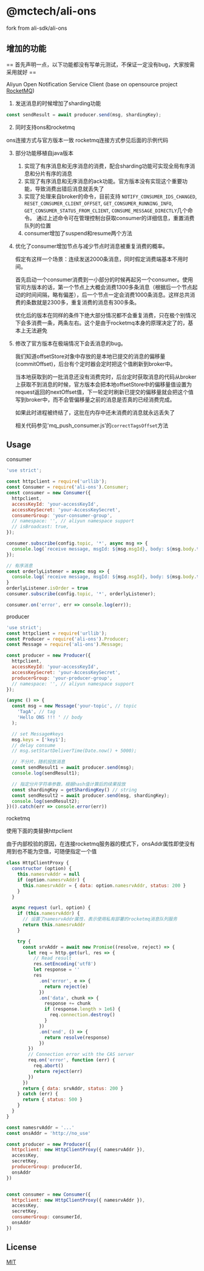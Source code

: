 @mctech/ali-ons
=======

fork from ali-sdk/ali-ons

## 增加的功能

== 首先声明一点，以下功能都没有写单元测试，不保证一定没有bug，大家按需采用就好 ==

Aliyun Open Notification Service Client (base on opensource project [RocketMQ](https://rocketmq.apache.org/))

1. 发送消息的时候增加了sharding功能

```javascript
const sendResult = await producer.send(msg, shardingKey);
```

2. 同时支持ons和rocketmq

ons连接方式与官方版本一致
rocketmq连接方式参见后面的示例代码

3. 部分功能移植自java版本
   1. 实现了有序消息和无序消息的消费，配合sharding功能可实现全局有序消息和分片有序的消息
   1. 实现了有序消息和无序消息的ack功能。官方版本没有实现这个重要功能，导致消费出错后消息就丢失了
   1. 实现了处理来自broker的命令，目前支持 `NOTIFY_CONSUMER_IDS_CHANGED`, `RESET_CONSUMER_CLIENT_OFFSET`, `GET_CONSUMER_RUNNING_INFO`, `GET_CONSUMER_STATUS_FROM_CLIENT`, `CONSUME_MESSAGE_DIRECTLY`几个命令。
   通过上述命令可在管理控制台获取consumer的详细信息，重置消费队列的位置
   1. consumer增加了suspend和resume两个方法
4. 优化了consumer增加节点与减少节点时消息被重复消费的概率。

   假定有这样一个场景：连续发送2000条消息，同时假定消费端基本不用时间。

   首先启动一个consumer消费到一小部分的时候再起另一个consumer。使用官司方版本的话，第一个节点上大概会消费1300多条消息（根据后一个节点起动的时间间隔，略有偏差），后一个节点一定会消费1000条消息。这样总共消费的条数就是2300多，重复消费的消息有300多条。

   优化后的版本在同样的条件下绝大部分情况都不会重复消费，只在极个别情况下会多消费一条，两条左右。这个是由于rocketmq本身的原理决定了的，基本上无法避免
5. 修改了官方版本在极端情况下会丢消息的bug。

   我们知道offsetStore对象中存放的是本地已提交的消息的偏移量(commitOffset)，后台有个定时器会定时把这个值刷新到broker中。

   当本地获取到的一批消息还没有消费完时，后台定时获取消息的代码从broker上获取不到消息的时候，官方版本会把本地offsetStore中的偏移量值设置为request返回的nextOffset值，下一轮定时刷新已提交的偏移量就会把这个值写到broker中，而不会管偏移量之前的消息是否真的已经消费完成。

   如果此时进程被终结了，这批在内存中还未消费的消息就永远丢失了

   相关代码参见'mq_push_consumer.js'的`correctTagsOffset`方法


## Usage

consumer

```js
'use strict';

const httpclient = require('urllib');
const Consumer = require('ali-ons').Consumer;
const consumer = new Consumer({
  httpclient,
  accessKeyId: 'your-accessKeyId',
  accessKeySecret: 'your-AccessKeySecret',
  consumerGroup: 'your-consumer-group',
  // namespace: '', // aliyun namespace support
  // isBroadcast: true,
});

consumer.subscribe(config.topic, '*', async msg => {
  console.log(`receive message, msgId: ${msg.msgId}, body: ${msg.body.toString()}`)
});

// 有序消息
const orderlyListener = async msg => {
  console.log(`receive message, msgId: ${msg.msgId}, body: ${msg.body.toString()}`)
}
orderlyListener.isOrder = true
consumer.subscribe(config.topic, '*', orderlyListener);

consumer.on('error', err => console.log(err));
```

producer

```js
'use strict';
const httpclient = require('urllib');
const Producer = require('ali-ons').Producer;
const Message = require('ali-ons').Message;

const producer = new Producer({
  httpclient,
  accessKeyId: 'your-accessKeyId',
  accessKeySecret: 'your-AccessKeySecret',
  producerGroup: 'your-producer-group',
  // namespace: '', // aliyun namespace support
});

(async () => {
  const msg = new Message('your-topic', // topic
    'TagA', // tag
    'Hello ONS !!! ' // body
  );

  // set Message#keys
  msg.keys = ['key1'];
  // delay consume
  // msg.setStartDeliverTime(Date.now() + 5000);

  // 不分片，随机投放消息
  const sendResult1 = await producer.send(msg);
  console.log(sendResult1);

  // 指定分片字符串参数，根据hash值计算后的续果投放
  const shardingKey = getShardingKey() // string
  const sendResult2 = await producer.send(msg, shardingKey);
  console.log(sendResult2);
})().catch(err => console.error(err))
```

rocketmq

使用下面的类替换httpclient

由于内部校验的原因，在连接rocketmq服务器的模式下，onsAddr属性即使没有用到也不能为空值，可随便指定一个值

```js
class HttpClientProxy {
  constructor (option) {
    this.namesrvAddr = null
    if (option.namesrvAddr) {
      this.namesrvAddr = { data: option.namesrvAddr, status: 200 }
    }
  }

  async request (url, option) {
    if (this.namesrvAddr) {
      // 设置了namesrvAddr属性，表示使用私有部署的rocketmq消息队列服务
      return this.namesrvAddr
    }

    try {
      const srvAddr = await new Promise((resolve, reject) => {
        let req = http.get(url, res => {
          // Read result
          res.setEncoding('utf8')
          let response = ''
          res
            .on('error', e => {
              return reject(e)
            })
            .on('data', chunk => {
              response += chunk
              if (response.length > 1e6) {
                req.connection.destroy()
              }
            })
            .on('end', () => {
              return resolve(response)
            })
        })
        // Connection error with the CAS server
        req.on('error', function (err) {
          req.abort()
          return reject(err)
        })
      })
      return { data: srvAddr, status: 200 }
    } catch (err) {
      return { status: 500 }
    }
  }
}

const namesrvAddr = '...'
const onsAddr = 'http://no_use'

const producer = new Producer({
  httpclient: new HttpClientProxy({ namesrvAddr }),
  accessKey,
  secretKey,
  producerGroup: producerId,
  onsAddr
})


const consumer = new Consumer({
  httpclient: new HttpClientProxy({ namesrvAddr }),
  accessKey,
  secretKey,
  consumerGroup: consumerId,
  onsAddr
})

```
## License

[MIT](LICENSE)
